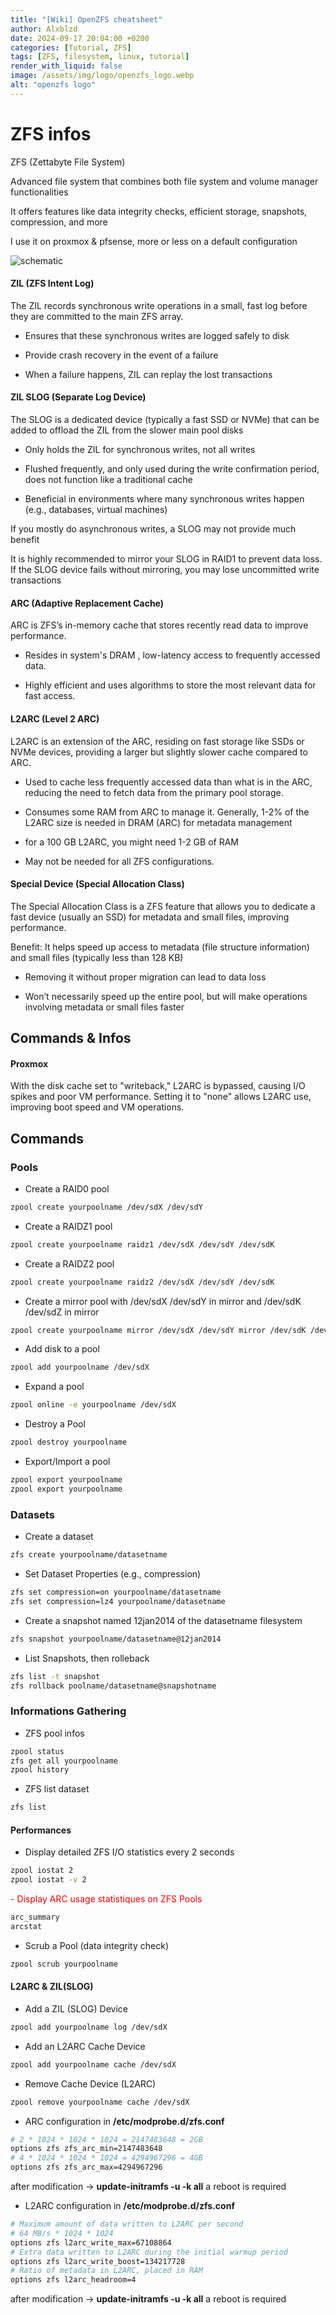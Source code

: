 ```yaml
---
title: "[Wiki] OpenZFS cheatsheet"
author: Alxblzd
date: 2024-09-17 20:04:00 +0200
categories: [Tutorial, ZFS]
tags: [ZFS, filesystem, linux, tutorial]
render_with_liquid: false
image: /assets/img/logo/openzfs_logo.webp
alt: "openzfs logo"
---
```


# ZFS infos
ZFS (Zettabyte File System) 

Advanced file system that combines both file system and volume manager functionalities

It offers features like data integrity checks, efficient storage, snapshots, compression, and more

I use it on proxmox & pfsense, more or less on a default configuration


![schematic](assets/img/zfs_structure.webp)

#### ZIL (ZFS Intent Log)
The ZIL records synchronous write operations in a small, fast log before they are committed to the main ZFS array.

- Ensures that these synchronous writes are logged safely to disk 

- Provide crash recovery in the event of a failure

- When a failure happens, ZIL can replay the lost transactions

#### ZIL SLOG (Separate Log Device)
The SLOG is a dedicated device (typically a fast SSD or NVMe) that can be added to offload the ZIL from the slower main pool disks

- Only holds the ZIL for synchronous writes, not all writes

- Flushed frequently, and only used during the write confirmation period, does not function like a traditional cache

- Beneficial in environments where many synchronous writes happen (e.g., databases, virtual machines)

If you mostly do asynchronous writes, a SLOG may not provide much benefit

It is highly recommended to mirror your SLOG in RAID1 to prevent data loss. If the SLOG device fails without mirroring, you may lose uncommitted write transactions


#### ARC (Adaptive Replacement Cache)
ARC is ZFS’s in-memory cache that stores recently read data to improve performance.

- Resides in system's DRAM , low-latency access to frequently accessed data.

- Highly efficient and uses algorithms to store the most relevant data for fast access.

#### L2ARC (Level 2 ARC)
L2ARC is an extension of the ARC, residing on fast storage like SSDs or NVMe devices, providing a larger but slightly slower cache compared to ARC.

- Used to cache less frequently accessed data than what is in the ARC, reducing the need to fetch data from the primary pool storage.

- Consumes some RAM from ARC to manage it. Generally, 1-2% of the L2ARC size is needed in DRAM (ARC) for metadata management

- for a 100 GB L2ARC, you might need 1-2 GB of RAM

- May not be needed for all ZFS configurations. 

#### Special Device (Special Allocation Class)
The Special Allocation Class is a ZFS feature that allows you to dedicate a fast device (usually an SSD) for metadata and small files, improving performance.

Benefit: It helps speed up access to metadata (file structure information) and small files (typically less than 128 KB)

- Removing it without proper migration can lead to data loss

- Won’t necessarily speed up the entire pool, but will make operations involving metadata or small files faster


## Commands & Infos


#### Proxmox

With the disk cache set to "writeback," L2ARC is bypassed, causing I/O spikes and poor VM performance. Setting it to "none" allows L2ARC use, improving boot speed and VM operations.

## Commands

### Pools
- Create a RAID0 pool
```bash
zpool create yourpoolname /dev/sdX /dev/sdY
```

- Create a RAIDZ1 pool
```bash
zpool create yourpoolname raidz1 /dev/sdX /dev/sdY /dev/sdK
```

- Create a RAIDZ2 pool
```bash
zpool create yourpoolname raidz2 /dev/sdX /dev/sdY /dev/sdK
```

- Create a mirror pool with /dev/sdX /dev/sdY in mirror and /dev/sdK /dev/sdZ in mirror
```bash
zpool create yourpoolname mirror /dev/sdX /dev/sdY mirror /dev/sdK /dev/sdZ
```

- Add disk to a pool
```bash
zpool add yourpoolname /dev/sdX
```
- Expand a pool
```bash
zpool online -e yourpoolname /dev/sdX
```

- Destroy a Pool
```bash
zpool destroy yourpoolname
```

- Export/Import a pool
```bash
zpool export yourpoolname
zpool export yourpoolname
```

### Datasets
- Create a dataset
```bash
zfs create yourpoolname/datasetname
```

- Set Dataset Properties (e.g., compression)
```bash
zfs set compression=on yourpoolname/datasetname
zfs set compression=lz4 yourpoolname/datasetname
```

- Create a snapshot named 12jan2014 of the datasetname filesystem
```bash
zfs snapshot yourpoolname/datasetname­@12­jan2014
```

- List Snapshots, then rolleback
```bash
zfs list -t snapshot
zfs rollback poolname/datasetname@snapshotname
```

### Informations Gathering
- ZFS pool infos
```bash
zpool status
zfs get all yourpoolname
zpool history
```

- ZFS list dataset
```bash
zfs list
```

#### Performances
- Display detailed ZFS I/O statistics every 2 seconds
```bash
zpool iostat 2
zpool iostat -v 2
```
<font color="red">- Display ARC usage statistiques on ZFS Pools</font>
```bash
arc_summary
arcstat
```

- Scrub a Pool (data integrity check)
```bash
zpool scrub yourpoolname
```

#### L2ARC & ZIL(SLOG)
- Add a ZIL (SLOG) Device
```bash
zpool add yourpoolname log /dev/sdX 
```

- Add an L2ARC Cache Device
```bash
zpool add yourpoolname cache /dev/sdX 
```

- Remove Cache Device (L2ARC)
```bash
zpool remove yourpoolname cache /dev/sdX 
```

- ARC configuration 
in **/etc/modprobe.d/zfs.conf**
```bash
# 2 * 1024 * 1024 * 1024 = 2147483648 = 2GB
options zfs zfs_arc_min=2147483648 
# 4 * 1024 * 1024 * 1024 = 4294967296 = 4GB
options zfs zfs_arc_max=4294967296
```
after modification -> **update-initramfs -u -k all**
a reboot is required

- L2ARC configuration
in **/etc/modprobe.d/zfs.conf**
```bash
# Maximum amount of data written to L2ARC per second
# 64 MB/s * 1024 * 1024
options zfs l2arc_write_max=67108864
# Extra data written to L2ARC during the initial warmup period
options zfs l2arc_write_boost=134217728
# Ratio of metadata in L2ARC, placed in RAM
options zfs l2arc_headroom=4
```
after modification -> **update-initramfs -u -k all**
a reboot is required